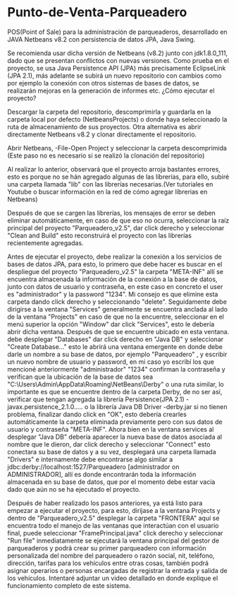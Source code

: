 # Punto-de-Venta-Parqueadero
POS(Point of Sale) para la administración de parqueaderos, desarrollado en JAVA Netbeans v8.2 con persistencia de datos JPA, Java Swing.

Se recomienda usar dicha versión de Netbeans (v8.2) junto con jdk1.8.0_111, dado que se presentan conflictos con nuevas versiones.
Como prueba en el proyecto, se usa Java Persistence API (JPA) más precisamente EclipseLink (JPA 2.1), más adelante se subirá un nuevo repositorio con cambios como por ejemplo la conexión con otros sistemas de bases de datos, se realizarán mejoras en la generación de informes etc.
¿Cómo ejecutar el proyecto?

Descargar la carpeta del repositorio, descomprimirla y guardarla en la carpeta local por defecto (NetbeansProjects) o donde haya seleccionado la ruta de almacenamiento de sus proyectos. Otra alternativa es abrir directamente Netbeans v8.2 y clonar directamente el repositorio.

Abrir Netbeans, -File-Open Project y seleccionar la carpeta descomprimida (Este paso no es necesario si se realizó la clonación del repositorio)

Al realizar lo anterior, observará que el proyecto arroja bastantes errores, esto es porque no se hán agregado algunas de las librerías, para ello, subiré una carpeta llamada "lib" con las librerías necesarias.(Ver tutoriales en Youtube o buscar información en la red de cómo agregar librerias en Netbeans)

Después de que se cargen las librerías, los mensajes de error se deben eliminar automáticamente, en caso de que eso no ocurra, seleccionar la raíz principal del proyecto "Parqueadero_v2.5", dar click derecho y seleccionar "Clean and Build" esto reconstruirá el proyecto con las librerías recientemente agregadas.

Antes de ejecutar el proyecto, debe realizar la conexión a los servicios de bases de datos JPA, para esto, lo primero que debe hacer es buscar en el despliegue del proyecto "Parqueadero_v2.5" la carpeta "META-INF" allí se encuentra almacenada la información de la conexión a la base de datos, junto con datos de usuario y contraseña, en este caso en concreto el user es "administrador" y la password "1234". Mi consejo es que elimine esta carpeta dando click derecho y seleccionando "delete". Seguidamente debe dirigirse a la ventana "Services" generalmente se encuentra anclada al lado de la ventana "Projects" en caso de que no la encuentre, seleccionar en el menú superior la opción "Window" dar click "Services", esto le debería abrir dicha ventana. Después de que se encuentre ubicado en esta ventana. debe desplegar "Databases" dar click derecho en "Java DB" y seleccionar "Create Database..." esto le abrirá una ventana emergente en donde debe darle un nombre a su base de datos, por ejemplo "Parqueadero" , y escribir un nuevo nombre de usuario y password, en mi caso yo escribí los que mencioné anteriormente "administrador" "1234" confirman la contraseña y verifican que la ubicación de la base de datos sea "C:\Users\Admin\AppData\Roaming\NetBeans\Derby" o una ruta similar, lo importante es que se encuentre dentro de la carpeta Derby, de no ser así, verificar que tengan agregada la librería Persistence(JPA 2.1) - javax.persistence_2.1.0..... o la librería Java DB Driver -derby.jar si no tienen problema, finalizar dando click en "OK", esto debería crearles automáticamente la carpeta eliminada previamente pero con sus datos de usuario y contraseña "META-INF". Ahora bien en la ventana services al desplegar "Java DB" debería aparecer la nueva base de datos asociada al nombre que le dieron, dar click derecho y seleccionar "Connect" esto conectara su base de datos y a su vez, desplegará una carpeta llamada "Drivers" e internamente debe encontrarse algo similar a jdbc:derby://localhost:1527/Parqueadero [administrador on ADMINISTRADOR], allí es donde encontrarán toda la información almacenada en su base de datos, que por el momento debe estar vacía dado que aún no se ha ejecutado el proyecto.

Después de haber realizado los pasos anteriores, ya está listo para empezar a ejecutar el proyecto, para esto, diríjase a la ventana Projects y dentro de "Parqueadero_v2.5" desplegar la carpeta "FRONTERA" aquí se encuentra todo el manejo de las ventanas que interactúan con el usuario final, puede seleccionar "FramePrincipal.java" click derecho y seleccionar "Run file" inmediatamente se ejecutará la ventana principal del gestor de parqueaderos y podrá crear su primer parqueadero con información personalizada del nombre del parqueadero o razón social, nit, teléfono, dirección, tarifas para los vehículos entre otras cosas, también podrá asignar operarios o personas encargadas de registrar la entrada y salida de los vehículos. Intentaré adjuntar un video detallado en donde explique el funcionamiento completo de este sistema.
